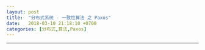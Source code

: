 ```yaml
---
layout: post
title:  "分布式系统 - 一致性算法 之 Paxos"
date:   2018-03-10 21:18:10 +0700
categories: [分布式,算法,Paxos]
---
```



----------------

